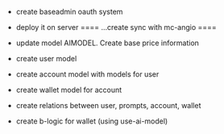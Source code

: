 - create baseadmin oauth system
- deploy it on server
====
...create sync with mc-angio
====

- update model AIMODEL. Create base price information
- create user model
- create account model with models for user
- create wallet model for account
- create relations between user, prompts, account, wallet
- create b-logic for wallet (using use-ai-model)